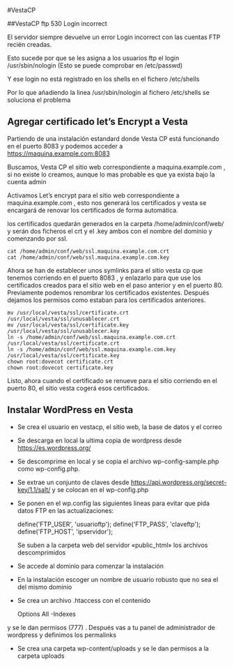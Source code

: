 #VestaCP

##VestaCP ftp 530 Login incorrect

El servidor siempre devuelve un error Login incorrect con las cuentas FTP recién creadas.

Esto sucede por que se les asigna a los usuarios ftp el login /usr/sbin/nologin (Esto se puede comprobar en /etc/passwd)

Y ese login no está registrado en los shells en el fichero /etc/shells

Por lo que añadiendo la linea /usr/sbin/nologin al fichero /etc/shells se soluciona el problema

## Agregar certificado let’s Encrypt a Vesta

Partiendo de una instalación estandard donde Vesta CP está funcionando en el puerto 8083 y podemos acceder a https://maquina.example.com:8083

Buscamos, Vesta CP el sitio web correspondiente a maquina.example.com , si no existe lo creamos, aunque lo mas probable es que ya exista bajo la cuenta admin

Activamos Let’s encrypt para el sitio web correspondiente a maquina.example.com , esto nos generará los certificados y vesta se encargará de renovar los certificados de forma automática.

los certificados quedarán generados en la carpeta /home/admin/conf/web/ y serán dos ficheros el crt y el .key ambos con el nombre del dominio y comenzando por ssl.

    cat /home/admin/conf/web/ssl.maquina.example.com.crt
    cat /home/admin/conf/web/ssl.maquina.example.com.key
    
Ahora se han de establecer unos symlinks para el sitio vesta cp que tenemos corriendo en el puerto 8083 , y enlazarlo para que use los certificados creados para el sitio web en el paso anterior y en el puerto 80. Previamente podemos renombrar los certificados existentes. Después dejamos los permisos como estaban para los certificados anteriores.
    
    mv /usr/local/vesta/ssl/certificate.crt /usr/local/vesta/ssl/unusablecer.crt
    mv /usr/local/vesta/ssl/certificate.key /usr/local/vesta/ssl/unusablecer.key
    ln -s /home/admin/conf/web/ssl.maquina.example.com.crt /usr/local/vesta/ssl/certificate.crt
    ln -s /home/admin/conf/web/ssl.maquina.example.com.key /usr/local/vesta/ssl/certificate.key
    chown root:dovecot certificate.crt
    chown root:dovecot certificate.key
    
Listo, ahora cuando el certificado se renueve para el sitio corriendo en el puerto 80, el sitio vesta cogerá esos certificados.

## Instalar WordPress en Vesta

* Se crea el usuario en vestacp, el sitio web, la base de datos y el correo
* Se descarga en local la ultima copia de wordpress desde https://es.wordpress.org/
* Se descomprime en local y se copia el archivo wp-config-sample.php como wp-config.php.
* Se extrae un conjunto de claves desde https://api.wordpress.org/secret-key/1.1/salt/ y se colocan en el wp-config.php
* Se ponen en el wp.config las siguientes lineas para evitar que pida datos FTP en las actualizaciones:

    define('FTP_USER', 'usuarioftp');
    define('FTP_PASS', 'claveftp');
    define('FTP_HOST', 'ipservidor');

    Se suben a la carpeta web del servidor «public_html» los archivos descomprimidos

* Se accede al dominio para comenzar la instalación
* En la instalación escoger un nombre de usuario robusto que no sea el del mismo dominio
* Se crea un archivo .htaccess con el contenido

    Options All -Indexes
 
 y se le dan permisos (777) . Después vas a tu panel de administrador de wordpress y definimos los permalinks
 
* Se crea una carpeta wp-content/uploads y se le dan permisos a la carpeta uploads
